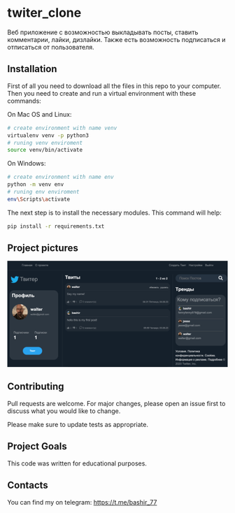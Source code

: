 # twiter_clone

Веб приложение с возможностью выкладывать посты, ставить комментарии, лайки, дизлайки. Также есть возможность подписаться и отписаться от пользователя.

## Installation

First of all you need to download all the files in this repo to your computer. Then you need to create and run a virtual environment with these commands:

On Mac OS and Linux:
```bash
# create environment with name venv
virtualenv venv -p python3
# runing venv enviroment
source venv/bin/activate
```

On Windows:
```bash
# create environment with name env
python -m venv env
# runing env enviroment
env\Scripts\activate
```

The next step is to install the necessary modules. This command will help:
```bash
pip install -r requirements.txt
```


## Project pictures

![Screenshot](picture.png)


## Contributing

Pull requests are welcome. For major changes, please open an issue first
to discuss what you would like to change.

Please make sure to update tests as appropriate.

## Project Goals
This code was written for educational purposes.

## Contacts

You can find my on telegram: https://t.me/bashir_77
